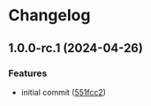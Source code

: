 # Changelog

## 1.0.0-rc.1 (2024-04-26)


### Features

* initial commit ([551fcc2](https://github.com/atzoum/release-sync/commit/551fcc2faaa6ff1ed701e33e3c3a65b673eb5228))
